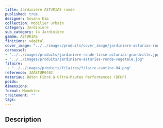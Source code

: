 ```yaml
---
title: Jardinière ASTURIAS ronde 
published: true
designer: Sovann Kim
collection: Mobilier urbain
category: Jardinière
sub_category: 14 Jardinière
gamme: ASTURIAS
finitions: végétal
cover_image: "../../images/produits/cover_image/jardiniere-asturias-ronde-vegetal.jpg"
caroussel: 
- "../../images/produits/jardiniere-ronde-lisse-asturias-grandville.jpg"
- "../../images/produits/jardiniere-asturias-ronde-vegetale.jpg"
filaire: 
 - "../../images/produits/filaires/filaire-cantine-04.png"
reference: JAASTUR0402
materiau: Béton Fibré à Ultra-hautes Performances (BFUP)
poids: 
dimensions: 
format: Monobloc
traitement: ""
tags: 
---
```


## Description
